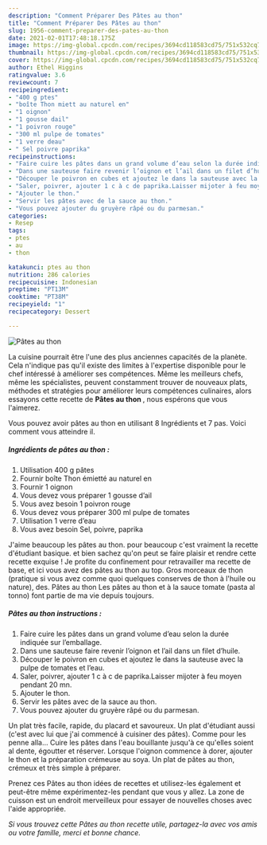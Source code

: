 ```yaml
---
description: "Comment Préparer Des Pâtes au thon"
title: "Comment Préparer Des Pâtes au thon"
slug: 1956-comment-preparer-des-pates-au-thon
date: 2021-02-01T17:48:18.175Z
image: https://img-global.cpcdn.com/recipes/3694cd118583cd75/751x532cq70/pates-au-thon-photo-principale-de-la-recette.jpg
thumbnail: https://img-global.cpcdn.com/recipes/3694cd118583cd75/751x532cq70/pates-au-thon-photo-principale-de-la-recette.jpg
cover: https://img-global.cpcdn.com/recipes/3694cd118583cd75/751x532cq70/pates-au-thon-photo-principale-de-la-recette.jpg
author: Ethel Higgins
ratingvalue: 3.6
reviewcount: 7
recipeingredient:
- "400 g ptes"
- "boîte Thon miett au naturel en"
- "1 oignon"
- "1 gousse dail"
- "1 poivron rouge"
- "300 ml pulpe de tomates"
- "1 verre deau"
- " Sel poivre paprika"
recipeinstructions:
- "Faire cuire les pâtes dans un grand volume d’eau selon la durée indiquée sur l’emballage."
- "Dans une sauteuse faire revenir l’oignon et l’ail dans un filet d’huile."
- "Découper le poivron en cubes et ajoutez le dans la sauteuse avec la pulpe de tomates et l’eau."
- "Saler, poivrer, ajouter 1 c à c de paprika.Laisser mijoter à feu moyen pendant 20 mn."
- "Ajouter le thon."
- "Servir les pâtes avec de la sauce au thon."
- "Vous pouvez ajouter du gruyère râpé ou du parmesan."
categories:
- Resep
tags:
- ptes
- au
- thon

katakunci: ptes au thon 
nutrition: 286 calories
recipecuisine: Indonesian
preptime: "PT13M"
cooktime: "PT38M"
recipeyield: "1"
recipecategory: Dessert

---
```



![Pâtes au thon](https://img-global.cpcdn.com/recipes/3694cd118583cd75/751x532cq70/pates-au-thon-photo-principale-de-la-recette.jpg)

La cuisine pourrait être l'une des plus anciennes capacités de la planète. Cela n'indique pas qu'il existe des limites à l'expertise disponible pour le chef intéressé à améliorer ses compétences. Même les meilleurs chefs, même les spécialistes, peuvent constamment trouver de nouveaux plats, méthodes et stratégies pour améliorer leurs compétences culinaires, alors essayons cette recette de <strong> Pâtes au thon </strong>, nous espérons que vous l'aimerez.

<!--inarticleads1-->

Vous pouvez avoir pâtes au thon en utilisant 8 Ingrédients et 7 pas. Voici comment vous atteindre il.

##### Ingrédients de pâtes au thon :

1. Utilisation 400 g pâtes
1. Fournir boîte Thon émietté au naturel en
1. Fournir 1 oignon
1. Vous devez vous préparer 1 gousse d’ail
1. Vous avez besoin 1 poivron rouge
1. Vous devez vous préparer 300 ml pulpe de tomates
1. Utilisation 1 verre d’eau
1. Vous avez besoin  Sel, poivre, paprika


J&#39;aime beaucoup les pâtes au thon. pour beaucoup c&#39;est vraiment la recette d&#39;étudiant basique. et bien sachez qu&#39;on peut se faire plaisir et rendre cette recette exquise ! Je profite du confinement pour retravailler ma recette de base, et ici vous avez des pâtes au thon au top. Gros morceaux de thon (pratique si vous avez comme quoi quelques conserves de thon à l&#39;huile ou nature), des. Pâtes au thon Les pâtes au thon et à la sauce tomate (pasta al tonno) font partie de ma vie depuis toujours. 

<!--inarticleads2-->

##### Pâtes au thon instructions :

1. Faire cuire les pâtes dans un grand volume d’eau selon la durée indiquée sur l’emballage.
1. Dans une sauteuse faire revenir l’oignon et l’ail dans un filet d’huile.
1. Découper le poivron en cubes et ajoutez le dans la sauteuse avec la pulpe de tomates et l’eau.
1. Saler, poivrer, ajouter 1 c à c de paprika.Laisser mijoter à feu moyen pendant 20 mn.
1. Ajouter le thon.
1. Servir les pâtes avec de la sauce au thon.
1. Vous pouvez ajouter du gruyère râpé ou du parmesan.


Un plat très facile, rapide, du placard et savoureux. Un plat d&#39;étudiant aussi (c&#39;est avec lui que j&#39;ai commencé à cuisiner des pâtes). Comme pour les penne alla… Cuire les pâtes dans l&#39;eau bouillante jusqu&#39;à ce qu&#39;elles soient al dente, égoutter et réserver. Lorsque l&#39;oignon commence à dorer, ajouter le thon et la préparation crémeuse au soya. Un plat de pâtes au thon, crémeux et très simple à préparer. 

<!--inarticleads1-->

<p>
Prenez ces Pâtes au thon idées de recettes et utilisez-les également et peut-être même expérimentez-les pendant que vous y allez. La zone de cuisson est un endroit merveilleux pour essayer de nouvelles choses avec l'aide appropriée.
</p>

<p>
<i>Si vous trouvez cette Pâtes au thon recette utile, partagez-la avec vos amis ou votre famille, merci et bonne chance.</i>
</p>
